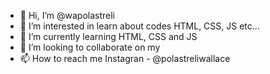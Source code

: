 - 👋 Hi, I’m @wapolastreli
- 👀 I’m interested in learn about codes HTML, CSS, JS etc...
- 🌱 I’m currently learning HTML, CSS and JS
- 💞️ I’m looking to collaborate on my 
- 📫 How to reach me Instagran - @polastreliwallace

<!---
wapolastreli/wapolastreli is a ✨ special ✨ repository because its `README.md` (this file) appears on your GitHub profile.
You can click the Preview link to take a look at your changes.
--->

